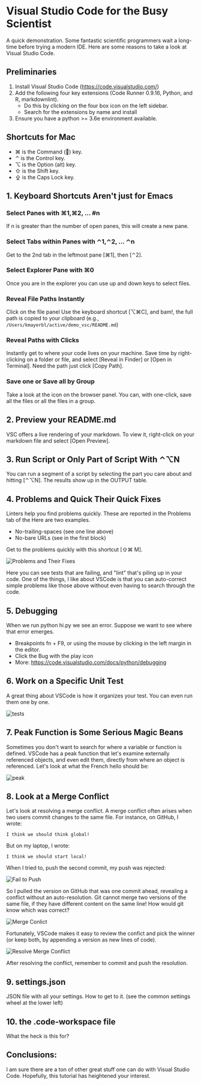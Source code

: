 # Visual Studio Code for the Busy Scientist

A quick demonstration. Some fantastic scientific programmers
wait a long-time before trying a modern IDE.
Here are some reasons to take a look at Visual Studio Code.

## Preliminaries

1. Install Visual Studio Code (https://code.visualstudio.com/)
2. Add the following four key extensions (Code Runner 0.9.16, Python, and R, markdownlint).
    * Do this by clicking on the four box icon on the left sidebar.
    * Search for the extensions by name and install
3. Ensure you have a python >= 3.6e environment available.

## Shortcuts for Mac

* ⌘ is the Command () key.
* ⌃ is the Control key.
* ⌥ is the Option (alt) key.
* ⇧ is the Shift key.
* ⇪ is the Caps Lock key.

## 1. Keyboard Shortcuts Aren't just for Emacs

### Select Panes with ⌘1,⌘2, ... #n

If n is greater than the number of open panes, this will create a new pane.

### Select Tabs within Panes with ⌃1,⌃2, ... ⌃n

Get to the 2nd tab in the leftmost pane [⌘1], then [⌃2].

### Select Explorer Pane with ⌘0

Once you are in the explorer you can use up and down keys to select files.

### Reveal File Paths Instantly

Click on the file panel Use the keyboard shortcut [⌥⌘C], and bam!, the full path is copied to your clipboard (e.g., `/Users/kmayerbl/active/demo_vsc/README.md`)

### Reveal Paths with Clicks

Instantly get to where your code lives on your machine. Save time by right-clicking on a folder or file, and select [Reveal in Finder] or [Open in Terminal]. Need the path just click [Copy Path].

### Save one or Save all by Group

Take a look at the icon on the browser panel. You can, with one-click, save all the files or all the files in a group.

## 2. Preview your README.md

VSC offers a live rendering of your markdown. To view it, right-click on your markdown file and select [Open Preview].

## 3. Run Script or Only Part of Script With ⌃⌥N

You can run a segment of a script by selecting the part you care about and hitting [⌃⌥N]. The results show up in the OUTPUT table.

## 4. Problems and Quick Their Quick Fixes

Linters help you find problems quickly. These are reported in the Problems tab of the  Here are two examples. 

* No-trailing-spaces (see one line above)
* No-bare URLs (see in the first block)

Get to the problems quickly with this shortcut [⇧⌘ M].

![Problems and Their Fixes](https://user-images.githubusercontent.com/46639063/75186808-8c5f6c80-56fd-11ea-91c3-1d09b401b734.png)

Here you can see tests that are failing, and "lint" that's piling up in your code. One of the things, I like about VSCode is that
you can auto-correct simple problems like those above without even having to search through the code.

## 5. Debugging

When we run python hi.py we see an error. Suppose we want to see where that error emerges.

* Breakpoints fn + F9, or using the mouse by clicking in the left margin in the editor.
* Click the Bug with the play icon
* More: https://code.visualstudio.com/docs/python/debugging

## 6. Work on a Specific Unit Test

A great thing about VSCode is how it organizes your test. You can even run them one by one.

![tests](https://user-images.githubusercontent.com/46639063/75184229-ea3d8580-56f8-11ea-83d3-1ee87fec849c.png)

## 7. Peak Function is Some Serious Magic Beans

 Sometimes you don't want to search for where a variable or function is defined. VSCode has a peak function that let's examine externally referenced objects, and even edit them, directly from where an object is referenced. Let's look at what the French hello should be:

![peak](https://user-images.githubusercontent.com/46639063/75184186-d98d0f80-56f8-11ea-8e67-cd76626992f0.png)


## 8. Look at a Merge Conflict

Let's look at resolving a merge conflict. A merge conflict often arises when two users commit changes to the same file. For instance, on GitHub, I wrote:


```
I think we should think global!
```

But on my laptop, I wrote:

```
I think we should start local!
```

When I tried to, push the second commit, my push was rejected:

![Fail to Push](https://user-images.githubusercontent.com/46639063/75186423-b5333200-56fc-11ea-93e8-1aae785bc57c.png)


So I pulled the version on GitHub that was one commit ahead, revealing a conflict without an auto-resolution. Git cannot merge two versions of the same file, if they have different content on the same line! How would git know which was correct? 

![Merge Conlict](https://user-images.githubusercontent.com/46639063/75185762-810b4180-56fb-11ea-810d-2560939496be.png)

Fortunately, VSCode makes it easy to review the confict and pick the winner (or keep both, by appending a version as new lines of code).

![Resolve Merge Conflict](https://user-images.githubusercontent.com/46639063/75185767-82d50500-56fb-11ea-8da1-4d32fddabe7c.png)

After resolving the conflict, remember to commit and push the resolution.

## 9. settings.json

JSON file with all your settings. How to get to it. (see the common settings wheel at the lower left)

## 10. the .code-workspace file

What the heck is this for?


## Conclusions:

I am sure there are a ton of other great stuff one can do with Visual Studio Code. 
Hopefully, this tutorial has heightened your interest.
